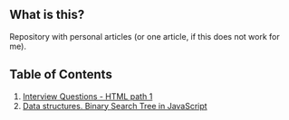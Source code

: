 ## What is this?

Repository with personal articles (or one article, if this does not work for me).

## Table of Contents

1. [Interview Questions - HTML path 1](https://github.com/Alexandrshy/articles/tree/master/interview-questions/html-question-path-1)
1. [Data structures. Binary Search Tree in JavaScript](https://github.com/Alexandrshy/articles/tree/master/algorithms/binary-search-tree)
